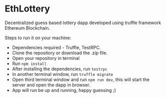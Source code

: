 # EthLottery

Decentralized guess based lottery dapp developed using truffle framework Ethereum Blockchain.

Steps to run it on your machine:
- Dependencies required - Truffle, TestRPC.
- Clone the repository or download the .zip file.
- Open your repository in terminal
- Run `npm install`
- After installing the dependencies, run `testrpc`
- In another terminal window, run `truffle migrate`
- Open third terminal window and run `npm run dev`, this will start the server and open the dapp in browser.
- App will run be up and running, happy guessing ;)